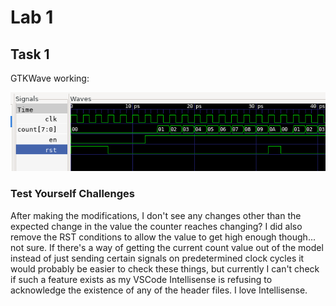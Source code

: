 # Lab 1

## Task 1

GTKWave working:

![gtkwave example](docs/gtkwave1.png)

### Test Yourself Challenges

After making the modifications, I don't see any changes other than the expected change in the value the counter reaches changing? I did also remove the RST conditions to allow the value to get high enough though... not sure. If there's a way of getting the current count value out of the model instead of just sending certain signals on predetermined clock cycles it would probably be easier to check these things, but currently I can't check if such a feature exists as my VSCode Intellisense is refusing to acknowledge the existence of any of the header files. I love Intellisense.